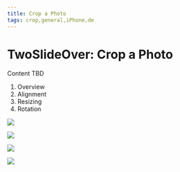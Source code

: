 ```yaml
---
title: Crop a Photo
tags: crop,general,iPhone,de
---
```


# TwoSlideOver: Crop a Photo

Content TBD

1. Overview
2. Alignment
3. Resizing
4. Rotation 

![](https://raw.githubusercontent.com/psalzAppDev/TwoSlideOverSupport/DataSource/Images/General_iPhone_de/general_iPhone_de_001_cropping_01_overview.jpg)

![](https://raw.githubusercontent.com/psalzAppDev/TwoSlideOverSupport/DataSource/Images/General_iPhone_de/general_iPhone_de_002_cropping_02_align.jpg)

![](https://raw.githubusercontent.com/psalzAppDev/TwoSlideOverSupport/DataSource/Images/General_iPhone_de/general_iPhone_de_003_cropping_03_resize.jpg)

![](https://raw.githubusercontent.com/psalzAppDev/TwoSlideOverSupport/DataSource/Images/General_iPhone_de/general_iPhone_de_004_cropping_04_rotate.jpg)
